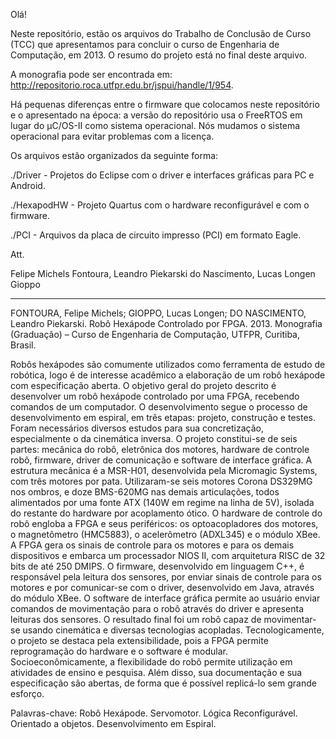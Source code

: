 Olá!

Neste repositório, estão os arquivos do Trabalho de Conclusão de Curso (TCC) que apresentamos para concluir o curso de Engenharia de Computação, em 2013. O resumo do projeto está no final deste arquivo.

A monografia pode ser encontrada em: <http://repositorio.roca.utfpr.edu.br/jspui/handle/1/954>.

Há pequenas diferenças entre o firmware que colocamos neste repositório e o apresentado na época: a versão do repositório usa o FreeRTOS em lugar do µC/OS-II como sistema operacional. Nós mudamos o sistema operacional para evitar problemas com a licença.

Os arquivos estão organizados da seguinte forma:

./Driver - Projetos do Eclipse com o driver e interfaces gráficas para PC e Android.

./HexapodHW - Projeto Quartus com o hardware reconfigurável e com o firmware.

./PCI - Arquivos da placa de circuito impresso (PCI) em formato Eagle.

Att.

Felipe Michels Fontoura, Leandro Piekarski do Nascimento, Lucas Longen Gioppo

--------------------------------------------------

FONTOURA, Felipe Michels; GIOPPO, Lucas Longen; DO NASCIMENTO, Leandro Piekarski. Robô Hexápode Controlado por FPGA. 2013. Monografia (Graduação) – Curso de Engenharia de Computação, UTFPR, Curitiba, Brasil.

Robôs hexápodes são comumente utilizados como ferramenta de estudo de robótica, logo é de interesse acadêmico a elaboração de um robô hexápode com especificação aberta. O objetivo geral do projeto descrito é desenvolver um robô hexápode controlado por uma FPGA, recebendo comandos de um computador. O desenvolvimento segue o processo de desenvolvimento em espiral, em três etapas: projeto, construção e testes. Foram necessários diversos estudos para sua concretização, especialmente o da cinemática inversa. O projeto constitui-se de seis partes: mecânica do robô, eletrônica dos motores, hardware de controle robô, firmware, driver de comunicação e software de interface gráfica. A estrutura mecânica é a MSR-H01, desenvolvida pela Micromagic Systems, com três motores por pata. Utilizaram-se seis motores Corona DS329MG nos ombros, e doze BMS-620MG nas demais articulações, todos alimentados por uma fonte ATX (140W em regime na linha de 5V), isolada do restante do hardware por acoplamento ótico. O hardware de controle do robô engloba a FPGA e seus periféricos: os optoacopladores dos motores, o magnetômetro (HMC5883), o acelerômetro (ADXL345) e o módulo XBee. A FPGA gera os sinais de controle para os motores e para os demais dispositivos e embarca um processador NIOS II, com arquitetura RISC de 32 bits de até 250 DMIPS. O firmware, desenvolvido em linguagem C++, é responsável pela leitura dos sensores, por enviar sinais de controle para os motores e por comunicar-se com o driver, desenvolvido em Java, através do módulo XBee. O software de interface gráfica permite ao usuário enviar comandos de movimentação para o robô através do driver e apresenta leituras dos sensores. O resultado final foi um robô capaz de movimentar-se usando cinemática e diversas tecnologias acopladas. Tecnologicamente, o projeto se destaca pela extensibilidade, pois a FPGA permite reprogramação do hardware e o software é modular. Socioeconômicamente, a flexibilidade do robô permite utilização em atividades de ensino e pesquisa. Além disso, sua documentação e sua especificação são abertas, de forma que é possível replicá-lo sem grande esforço.

Palavras-chave: Robô Hexápode. Servomotor. Lógica Reconfigurável. Orientado a objetos. Desenvolvimento em Espiral. 